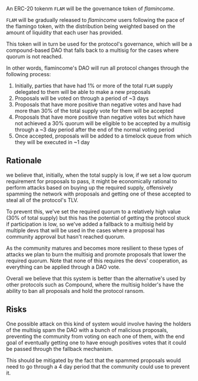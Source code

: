 An ERC-20 tokenm `FLAM` will be the governance token of *flamincome*.

`FLAM` will be gradually released to *flamincome* users following the pace of the flamingo token, with the distribution being weighted based on the amount of liquidity that each user has provided.

This token will in turn be used for the protocol's governance, which will be a compound-based DAO that falls back to a multisig for the cases where quorum is not reached.

In other words, flamincome's DAO will run all protocol changes through the following process:
1. Initially, parties that have had 1% or more of the total `FLAM` supply delegated to them will be able to make a new proposals
2. Proposals will be voted on through a period of ~3 days
3. Proposals that have more positive than negative votes and have had more than 30% of the total supply vote for them will be accepted
4. Proposals that have more positive than negative votes but which have not achieved a 30% quorum will be eligible to be accepted by a multisig through a ~3 day period after the end of the normal voting period
5. Once accepted, proposals will be added to a timelock queue from which they will be executed in ~1 day

## Rationale
we believe that, initially, when the total supply is low, if we set a low quorum requirement for proposals to pass, it might be economically rational to perform attacks based on buying up the required supply, offensively spamming the network with proposals and getting one of these accepted to steal all of the protocol's TLV.

To prevent this, we've set the required quorum to a relatively high value (30% of total supply) but this has the potential of getting the protocol stuck if participation is low, so we've added a fallback to a multisig held by multiple devs that will be used in the cases where a proposal has community approval but hasn't reached quorum.

As the community matures and becomes more resilient to these types of attacks we plan to burn the multisig and promote proposals that lower the required quorum. Note that none of this requires the devs' cooperation, as everything can be applied through a DAO vote.

Overall we believe that this system is better than the alternative's used by other protocols such as Compound, where the multisig holder's have the ability to ban all proposals and hold the protocol ransom.

## Risks

One possible attack on this kind of system would involve having the holders of the multisig spam the DAO with a bunch of malicious proposals, preventing the community from voting on each one of them, with the end goal of eventually getting one to have enough positives votes that it could be passed through the fallback mechanism.

This should be mitigated by the fact that the spammed proposals would need to go through a 4 day period that the community could use to prevent it.
